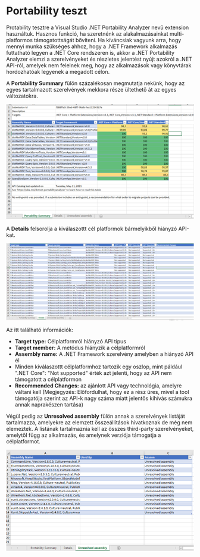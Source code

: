 # Portability teszt
Protability tesztre a Visual Studio .NET Portability Analyzer nevű extension használtuk. Hasznos funkció, ha szeretnénk az alakalmazásainkat multi-platformos támogatottságát bővíteni. Ha kíváncsiak vagyunk arra, hogy mennyi munka szükséges ahhoz, hogy a .NET Framework alkalmazás futtatható legyen a .NET Core rendszeren is, akkor a .NET Portability Analyzer elemzi a szerelvényeket és részletes jelentést nyújt azokról a .NET API-ról, amelyek nem felelnek meg, hogy az alkalmazások vagy könyvtárak hordozhatóak legyenek a megadott célon. 

A __Portability Summary__ fülön százalékosan megmutatja nekünk, hogy az egyes tartalmazott szerelvények mekkora része ültethető át az egyes változatokra.

![1](/doc/images/port_summary.png)


A __Details__  felsorolja a kiválaszottt cél platformok bármelyikből hiányzó API-kat.

![2](/doc/images/port_details.png)

Az itt található információk:
- __Target type:__ Célplatformról hiányzó API típus
- __Target member:__ A metódus hiányzik a célplatformról
- __Assembly name:__ A .NET Framework szerelvény amelyben a hiányzó API él
- Minden kiválaszottt célplatformhoz tartozik egy oszlop, mint páldául ".NET Core": "Not supported" érték azt jelenti, hogy az API nem támogatott a célplatformon
- __Recommended Changes:__ az ajánlott API vagy technológia, amelyre váltani kell (Megjegyzés: Előfordulhat, hogy ez a rész üres, mivel a tool támogatója szerint az API-k nagy száma miatt jelentős kihívás számukra annak naprakészen tartása)


Végül pedig az __Unresolved assembly__ fülön annak a szerelvények listáját tartalmazza, amelyekre az elemzett összeállítások hivatkoznak de még nem elemeztek.
A listának tartalmaznia kell az összes third-party szerelvényeket, amelytől függ az alkalmazás, és amelynek verziója támogatja a célplatformot.

![3](/doc/images/port_unresolved.PNG)
